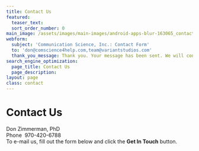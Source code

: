```yaml
---
title: Contact Us
featured:
  teaser_text: 
  sort_order_number: 0
main_image: /assets/images/main-images/android-apps-blur-163065_contact_us.jpg
webform:
  subject: 'Communication Science, Inc.: Contact Form'
  to: 'don@comscience4help.com,team@variantstudios.com'
  thank_you_message: Thank you. Your message has been sent. We will contact you shortly.
search_engine_optimization:
  page_title: Contact Us
  page_description:
layout: page
class: contact
---
```


# Contact Us

Don Zimmerman, PhD<br>Phone &nbsp;970-420-6788<br>To e-mail us, fill out the form below and click the **Get In Touch** button.